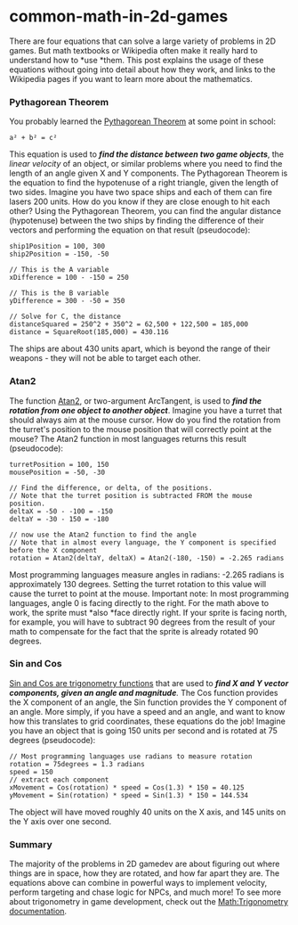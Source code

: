 # common-math-in-2d-games

There are four equations that can solve a large variety of problems in 2D games. But math textbooks or Wikipedia often make it really hard to understand how to \*use \*them. This post explains the usage of these equations without going into detail about how they work, and links to the Wikipedia pages if you want to learn more about the mathematics.

### Pythagorean Theorem

You probably learned the [Pythagorean Theorem](https://en.wikipedia.org/wiki/Pythagorean\_theorem) at some point in school:

```
a² + b² = c²
```

This equation is used to _**find the distance between two game objects**_, the _linear velocity_ of an object, or similar problems where you need to find the length of an angle given X and Y components. The Pythagorean Theorem is the equation to find the hypotenuse of a right triangle, given the length of two sides. Imagine you have two space ships and each of them can fire lasers 200 units. How do you know if they are close enough to hit each other? Using the Pythagorean Theorem, you can find the angular distance (hypotenuse) between the two ships by finding the difference of their vectors and performing the equation on that result (pseudocode):

```
ship1Position = 100, 300
ship2Position = -150, -50

// This is the A variable
xDifference = 100 - -150 = 250

// This is the B variable
yDifference = 300 - -50 = 350

// Solve for C, the distance
distanceSquared = 250^2 + 350^2 = 62,500 + 122,500 = 185,000
distance = SquareRoot(185,000) = 430.116
```

The ships are about 430 units apart, which is beyond the range of their weapons - they will not be able to target each other.

### Atan2

The function [Atan2](https://en.wikipedia.org/wiki/Atan2), or two-argument ArcTangent, is used to _**find the rotation from one object to another object**_. Imagine you have a turret that should always aim at the mouse cursor. How do you find the rotation from the turret's position to the mouse position that will correctly point at the mouse? The Atan2 function in most languages returns this result (pseudocode):

```
turretPosition = 100, 150
mousePosition = -50, -30

// Find the difference, or delta, of the positions.
// Note that the turret position is subtracted FROM the mouse position.
deltaX = -50 - -100 = -150
deltaY = -30 - 150 = -180

// now use the Atan2 function to find the angle
// Note that in almost every language, the Y component is specified before the X component
rotation = Atan2(deltaY, deltaX) = Atan2(-180, -150) = -2.265 radians
```

Most programming languages measure angles in radians: -2.265 radians is approximately 130 degrees. Setting the turret rotation to this value will cause the turret to point at the mouse. Important note: In most programming languages, angle 0 is facing directly to the right. For the math above to work, the sprite must \*also \*face directly right. If your sprite is facing north, for example, you will have to subtract 90 degrees from the result of your math to compensate for the fact that the sprite is already rotated 90 degrees.

### Sin and Cos

[Sin and Cos are trigonometry functions](https://en.wikipedia.org/wiki/Trigonometric\_functions) that are used to _**find X and Y vector components, given an angle and magnitude**._ The Cos function provides the X component of an angle, the Sin function provides the Y component of an angle. More simply, if you have a speed and an angle, and want to know how this translates to grid coordinates, these equations do the job! Imagine you have an object that is going 150 units per second and is rotated at 75 degrees (pseudocode):

```
// Most programming languages use radians to measure rotation
rotation = 75degrees = 1.3 radians
speed = 150
// extract each component
xMovement = Cos(rotation) * speed = Cos(1.3) * 150 = 40.125
yMovement = Sin(rotation) * speed = Sin(1.3) * 150 = 144.534
```

The object will have moved roughly 40 units on the X axis, and 145 units on the Y axis over one second. &#x20;

### Summary

The majority of the problems in 2D gamedev are about figuring out where things are in space, how they are rotated, and how far apart they are. The equations above can combine in powerful ways to implement velocity, perform targeting and chase logic for NPCs, and much more! To see more about trigonometry in game development, check out the [Math:Trigonometry documentation](../documentation/tutorials/math/trigonometry.md).
